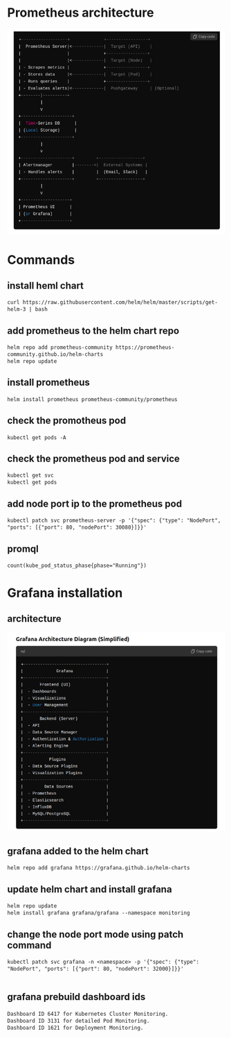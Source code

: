 # Prometheus architecture


![alt text](image.png)


# Commands

## install heml chart

```
curl https://raw.githubusercontent.com/helm/helm/master/scripts/get-helm-3 | bash

```

## add prometheus to the helm chart repo 

```
helm repo add prometheus-community https://prometheus-community.github.io/helm-charts
helm repo update
```

## install prometheus

```
helm install prometheus prometheus-community/prometheus
```

## check the promotheus pod

```
kubectl get pods -A

```

## check the prometheus pod and service

```
kubectl get svc
kubectl get pods
```

## add node port ip to the prometheus pod 
```
kubectl patch svc prometheus-server -p '{"spec": {"type": "NodePort", "ports": [{"port": 80, "nodePort": 30080}]}}'
```


## promql

```
count(kube_pod_status_phase{phase="Running"})
```


# Grafana installation

## architecture

![alt text](image-1.png)


##  grafana added to the helm chart 

```
helm repo add grafana https://grafana.github.io/helm-charts
```

##  update helm chart and install grafana

```
helm repo update
helm install grafana grafana/grafana --namespace monitoring
```

## change the node port mode using patch command

```
kubectl patch svc grafana -n <namespace> -p '{"spec": {"type": "NodePort", "ports": [{"port": 80, "nodePort": 32000}]}}'


```

## grafana prebuild dashboard ids

```
Dashboard ID 6417 for Kubernetes Cluster Monitoring.
Dashboard ID 3131 for detailed Pod Monitoring.
Dashboard ID 1621 for Deployment Monitoring.
```